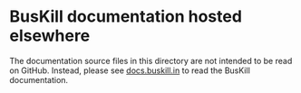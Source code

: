 # BusKill documentation hosted elsewhere

The documentation source files in this directory are not intended
to be read on GitHub. Instead, please see
[docs.buskill.in](https://docs.buskill.in/) to
read the BusKill documentation.

